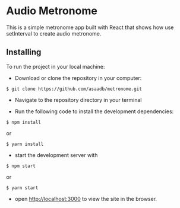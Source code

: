 # Audio Metronome

This is a simple metronome app built with React that shows how use setInterval  to create audio metronome.

## Installing

To run the project in your local machine:

* Download or clone the repository in your computer:
```
$ git clone https://github.com/asaadb/metronome.git
```

* Navigate to the repository directory in your terminal

* Run the following code to install the development dependencies:
```
$ npm install
```
 or

 ```
 $ yarn install
 ```

* start the development server with
```
$ npm start
```
or

```
$ yarn start
```
* open [http://localhost:3000](http://localhost:3000) to view the site in the browser.
